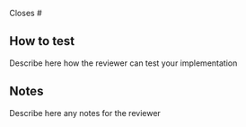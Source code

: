 Closes #<issue-number>
  
## How to test
Describe here how the reviewer can test your implementation

## Notes
Describe here any notes for the reviewer